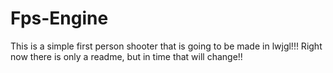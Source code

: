 Fps-Engine
==========
This is a simple first person shooter that is going to be made in lwjgl!!! Right now there is only a readme, but in time that will change!!

